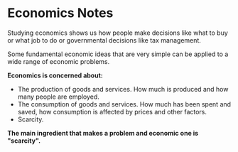 # Economics Notes



Studying economics shows us how people make decisions like what to buy or what job to do or governmental decisions like tax management.  

Some fundamental economic ideas that are very simple can be applied to a wide range of economic problems.

**Economics is concerned about:**

- The production of goods and services. How much is produced and how many people are employed.
- The consumption of goods and services. How much has been spent and saved, how consumption is affected by prices and other factors.
- Scarcity. 

**The main ingredient that makes a problem and economic one is "scarcity".**

